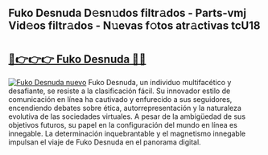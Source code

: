 ## Fuko Desnuda D𝚎sn𝚞dos filtr𝚊dos - Parts-vmj Vid𝚎os filtr𝚊dos - N𝚞evas f𝚘tos atr𝚊ctivas tcU18

# <h2><a href="http://mb6ign.tromn.icu/?c=Fuko+Desnuda">🔗👉👉👉 Fuko Desnuda 🔗🔗</a></h2>

[![Fuko Desnuda nuevo](https://i.imgur.com/pEAQMta.gif)](http://mb6ign.tromn.icu/?c=Fuko+Desnuda)
Fuko Desnuda, un individuo multifacético y desafiante, se resiste a la clasificación fácil. Su innovador estilo de comunicación en línea ha cautivado y enfurecido a sus seguidores, encendiendo debates sobre ética, autorrepresentación y la naturaleza evolutiva de las sociedades virtuales. A pesar de la ambigüedad de sus objetivos futuros, su papel en la configuración del mundo en línea es innegable. La determinación inquebrantable y el magnetismo innegable impulsan el viaje de Fuko Desnuda en el panorama digital.
